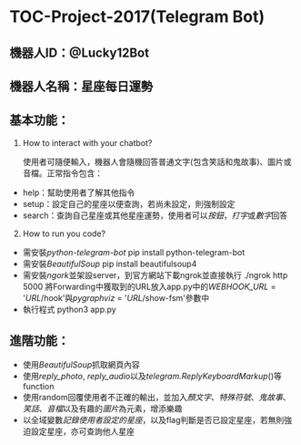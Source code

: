 # TOC-Project-2017(Telegram Bot)

## 機器人ID：@Lucky12Bot

## 機器人名稱：星座每日運勢

## 基本功能：

1. 	How to interact with your chatbot?

	使用者可隨便輸入，機器人會隨機回答普通文字(包含笑話和鬼故事)、圖片或音檔。正常指令包含：
*	help：幫助使用者了解其他指令
*	setup：設定自己的星座以便查詢，若尚未設定，則強制設定
*	search：查詢自己星座或其他星座運勢，使用者可以*按鈕*，*打字*或*數字*回答
			

2.	How to run you code?
*	需安裝*python-telegram-bot*
	pip install python-telegram-bot
*	需安裝*BeautifulSoup*
	pip install beautifulsoup4
*	需安裝*ngork*並架設server，到官方網站下載ngrok並直接執行
	./ngrok http 5000
	將Forwarding中獲取到的URL放入app.py中的*WEBHOOK_URL* = '*URL*/hook'與*pygraphviz* = '*URL*/show-fsm'參數中
*	執行程式
	python3 app.py

## 進階功能：

*	使用*BeautifulSoup*抓取網頁內容
*	使用*reply_photo*, *reply_audio*以及*telegram.ReplyKeyboardMarkup*()等function
*	使用random回覆使用者不正確的輸出，並加入*顏文字*、*特殊符號*、*鬼故事*、*笑話*、*音檔*以及有趣的*圖片*為元素，增添樂趣
*	以全域變數*記錄使用者設定的星座*，以及flag判斷是否已設定星座，若無則強迫設定星座，亦可查詢他人星座
